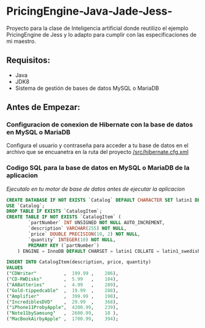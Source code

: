 # PricingEngine-Java-Jade-Jess-
Proyecto para la clase de Inteligencia artificial donde reutilizo el ejemplo PricingEngine de Jess y lo adapto para cumplir con las especificaciones de mi maestro.

## Requisitos:
* Java
* JDK8
* Sistema de gestión de bases de datos MySQL o MariaDB

## Antes de Empezar: 
### Configuracion de conexion de Hibernate con la base de datos en MySQL o MariaDB
Configura el usuario y contraseña para acceder a tu base de datos en el archivo que se encuanetra en la ruta del proyecto [/src/hibernate.cfg.xml](https://github.com/yorologo/PricingEngine-Java-Jade-Jess/blob/master/src/hibernate.cfg.xml) 

### Codigo SQL para la base de datos en MySQL o MariaDB de la aplicacion
_Ejecutalo en tu motor de base de datos antes de ejecutar la aplicacion_
```sql 
CREATE DATABASE IF NOT EXISTS `Catalog` DEFAULT CHARACTER SET latin1 DEFAULT COLLATE latin1_swedish_ci;
USE `Catalog`;
DROP TABLE IF EXISTS `CatalogItem`;
CREATE TABLE IF NOT EXISTS `CatalogItem` (
        `partNumber` INT UNSIGNED NOT NULL AUTO_INCREMENT,
        `description` VARCHAR(255) NOT NULL,
        `price` DOUBLE PRECISION(10, 2) NOT NULL,
        `quantity` INTEGER(10) NOT NULL,
        PRIMARY KEY (`partNumber`)
    ) ENGINE = InnoDB DEFAULT CHARSET = latin1 COLLATE = latin1_swedish_ci AUTO_INCREMENT = 1;

INSERT INTO CatalogItem(description, price, quantity) 
VALUES
("CDWriter"          ,  199.99 ,    206),
("CD-RWDisks"        ,  5.99   ,    184),
("AABatteries"       ,  4.99   ,    289),
("Gold-tippedcable"  ,  19.99  ,    288),
("Amplifier"         ,  399.99 ,    198),
("IncrediblesDVD"    ,  29.99  ,    368),
("iPhone11ProbyApple",  4200.99,    239),
("Note11bySamsung"   ,  2600.99,    18 ),
("MacBookAirbyApple" ,  1700.99,    394);
```
